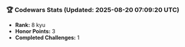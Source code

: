 ### 🏆 Codewars Stats (Updated: 2025-08-20 07:09:20 UTC)

- **Rank:** 8 kyu
- **Honor Points:** 3
- **Completed Challenges:** 1
